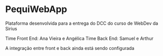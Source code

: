# PequiWebApp
Plataforma desenvolvida para a entrega do DCC do curso de WebDev da Sirius

Time Front End: Ana Vieira e Angélica
Time Back End: Samuel e Arthur



A integração entre front e back ainda está sendo configurada

